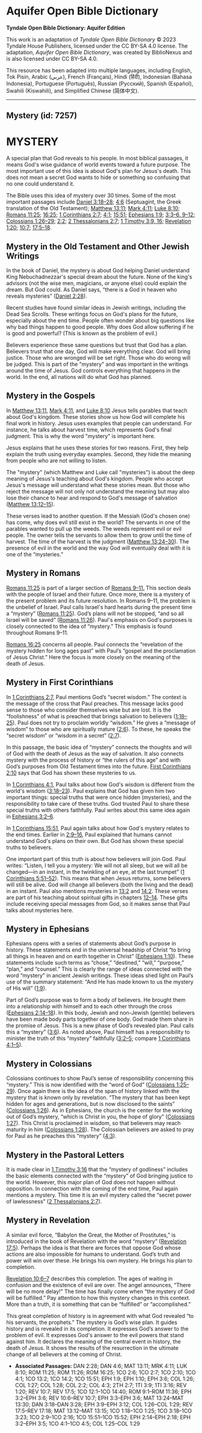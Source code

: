 # Aquifer Open Bible Dictionary

**Tyndale Open Bible Dictionary: Aquifer Edition**

This work is an adaptation of *Tyndale Open Bible Dictionary* © 2023 Tyndale House Publishers, licensed under the CC BY\-SA 4\.0 license. The adaptation, *Aquifer Open Bible Dictionary*, was created by BiblioNexus and is also licensed under CC BY\-SA 4\.0\.

This resource has been adapted into multiple languages, including English, Tok Pisin, Arabic (عربي), French (Français), Hindi (हिंदी), Indonesian (Bahasa Indonesia), Portuguese (Português), Russian (Русский), Spanish (Español), Swahili (Kiswahili), and Simplified Chinese (简体中文).



--------------------------------

## Mystery (id: 7257)

MYSTERY
=======

A special plan that God reveals to his people. In most biblical passages, it means God's wise guidance of world events toward a future purpose. The most important use of this idea is about God's plan for Jesus's death. This does not mean a secret God wants to hide or something so confusing that no one could understand it.

The Bible uses this idea of mystery over 30 times. Some of the most important passages include [Daniel 3:18–28](https://ref.ly/Dan3:18-Dan3:28); [4:6](https://ref.ly/Dan4:6) (Septuagint, the Greek translation of the Old Testament); [Matthew 13:11](https://ref.ly/Matt13:11); [Mark 4:11](https://ref.ly/Mark4:11); [Luke 8:10](https://ref.ly/Luke8:10); [Romans 11:25](https://ref.ly/Rom11:25); [16:25](https://ref.ly/Rom16:25); [1 Corinthians 2:7](https://ref.ly/1Cor2:7); [4:1](https://ref.ly/1Cor4:1); [15:51](https://ref.ly/1Cor15:51); [Ephesians 1:9](https://ref.ly/Eph1:9); [3:3–6, 9–12](https://ref.ly/Eph3:3-Eph3:6,Eph3:9-Eph3:12); [Colossians 1:26–29](https://ref.ly/Col1:26-Col1:29); [2:2](https://ref.ly/Col2:2); [2 Thessalonians 2:7](https://ref.ly/2Thess2:7); [1 Timothy 3:9, 16](https://ref.ly/1Tim3:9,1Tim3:16); [Revelation 1:20](https://ref.ly/Rev1:20); [10:7](https://ref.ly/Rev10:7); [17:5–18](https://ref.ly/Rev17:5-Rev17:18).

Mystery in the Old Testament and Other Jewish Writings
------------------------------------------------------

In the book of Daniel, the mystery is about God helping Daniel understand King Nebuchadnezzar's special dream about the future. None of the king's advisors (not the wise men, magicians, or anyone else) could explain the dream. But God could. As Daniel says, “there is a God in heaven who reveals mysteries” ([Daniel 2:28](https://ref.ly/Dan2:28)).

Recent studies have found similar ideas in Jewish writings, including the Dead Sea Scrolls. These writings focus on God's plans for the future, especially about the end time. People often wonder about big questions like why bad things happen to good people. Why does God allow suffering if he is good and powerful? (This is known as the problem of evil.) 

Believers experience these same questions but trust that God has a plan. Believers trust that one day, God will make everything clear. God will bring justice. Those who are wronged will be set right. Those who do wrong will be judged. This is part of the "mystery" and was important in the writings around the time of Jesus. God controls everything that happens in the world. In the end, all nations will do what God has planned.

Mystery in the Gospels
----------------------

In [Matthew 13:11](https://ref.ly/Matt13:11), [Mark 4:11](https://ref.ly/Mark4:11), and [Luke 8:10](https://ref.ly/Luke8:10) Jesus tells parables that teach about God's kingdom. These stories show us how God will complete his final work in history. Jesus uses examples that people can understand. For instance, he talks about harvest time, which represents God's final judgment. This is why the word "mystery" is important here.

Jesus explains that he uses these stories for two reasons. First, they help explain the truth using everyday examples. Second, they hide the meaning from people who are not willing to listen.

The "mystery" (which Matthew and Luke call "mysteries") is about the deep meaning of Jesus's teaching about God's kingdom. People who accept Jesus's message will understand what these stories mean. But those who reject the message will not only not understand the meaning but may also lose their chance to hear and respond to God's message of salvation ([Matthew 13:12–15](https://ref.ly/Matt13:12-Matt13:15)).

These verses lead to another question. If the Messiah (God's chosen one) has come, why does evil still exist in the world? The servants in one of the parables wanted to pull up the weeds. The weeds represent evil or evil people. The owner tells the servants to allow them to grow until the time of harvest. The time of the harvest is the judgment ([Matthew 13:24–30](https://ref.ly/Matt13:24-Matt13:30)). The presence of evil in the world and the way God will eventually deal with it is one of the “mysteries.”

Mystery in Romans
-----------------

[Romans 11:25](https://ref.ly/Rom11:25) is part of a larger section of [Romans 9–11\.](https://ref.ly/Rom9:1-Rom11:36) This section deals with the people of Israel and their future. Once more, there is a mystery of the present problem and its future resolution. In Romans 9–11, the problem is the unbelief of Israel. Paul calls Israel's hard hearts during the present time a “mystery” ([Romans 11:25](https://ref.ly/Rom11:25)). God’s plans will not be stopped, “and so all Israel will be saved” ([Romans 11:26](https://ref.ly/Rom11:26)). Paul's emphasis on God's purposes is closely connected to the idea of “mystery.” This emphasis is found throughout Romans 9–11\.

[Romans 16:25](https://ref.ly/Rom16:25) concerns all people. Paul connects the “revelation of the mystery hidden for long ages past” with Paul’s “gospel and the proclamation of Jesus Christ.” Here the focus is more closely on the meaning of the death of Jesus.

Mystery in First Corinthians
----------------------------

In [1 Corinthians 2:7](https://ref.ly/1Cor2:7), Paul mentions God’s “secret wisdom.” The context is the message of the cross that Paul preaches. This message lacks good sense to those who consider themselves wise but are lost. It is the “foolishness” of what is preached that brings salvation to believers ([1:18–25](https://ref.ly/1Cor1:18-1Cor1:25)). Paul does not try to proclaim worldly “wisdom.” He gives a “message of wisdom” to those who are spiritually mature ([2:6](https://ref.ly/1Cor2:6)). To these, he speaks the “secret wisdom” or “wisdom in a secret” ([2:7](https://ref.ly/1Cor2:7)). 

In this passage, the basic idea of “mystery” connects the thoughts and will of God with the death of Jesus as the way of salvation. It also connects mystery with the process of history or “the rulers of this age” and with God’s purposes from Old Testament times into the future. [First Corinthians 2:10](https://ref.ly/1Cor2:10) says that God has shown these mysteries to us.

In [1 Corinthians 4:1](https://ref.ly/1Cor4:1), Paul talks about how God's wisdom is different from the world's wisdom ([3:18–23](https://ref.ly/1Cor3:18-1Cor3:23)). Paul explains that God has given him two important things: special truths that were once hidden (mysteries), and the responsibility to take care of these truths. God trusted Paul to share these special truths with others faithfully. Paul writes about this same idea again in [Ephesians 3:2–6](https://ref.ly/Eph3:2-Eph3:6).

In [1 Corinthians 15:51](https://ref.ly/1Cor15:51), Paul again talks about how God's mystery relates to the end times. Earlier in [2:9–16](https://ref.ly/1Cor2:9-1Cor2:16), Paul explained that humans cannot understand God's plans on their own. But God has shown these special truths to believers.

One important part of this truth is about how believers will join God. Paul writes: “Listen, I tell you a mystery: We will not all sleep, but we will all be changed—in an instant, in the twinkling of an eye, at the last trumpet” ([1 Corinthians 5:51–52](https://ref.ly/1Cor15:51-1Cor15:52)). This means that when Jesus returns, some believers will still be alive. God will change all believers (both the living and the dead) in an instant. Paul also mentions mysteries in [13:2](https://ref.ly/1Cor13:2) and [14:2](https://ref.ly/1Cor14:2). These verses are part of his teaching about spiritual gifts in chapters [12–14](https://ref.ly/1Cor12:1-1Cor14:40). These gifts include receiving special messages from God, so it makes sense that Paul talks about mysteries here.

Mystery in Ephesians
--------------------

Ephesians opens with a series of statements about God’s purpose in history. These statements end in the universal headship of Christ “to bring all things in heaven and on earth together in Christ” ([Ephesians 1:10](https://ref.ly/Eph1:10)). These statements include such terms as “chose,” “destined,” “will,” “purpose,” “plan,” and “counsel.” This is clearly the range of ideas connected with the word “mystery” in ancient Jewish writings. These ideas shed light on Paul’s use of the summary statement: “And He has made known to us the mystery of His will” ([1:9](https://ref.ly/Eph1:9)).

Part of God’s purpose was to form a body of believers. He brought them into a relationship with himself and to each other through the cross ([Ephesians 2:14–18](https://ref.ly/Eph2:14-Eph2:18)). In this body, Jewish and non\-Jewish (gentile) believers have been made body parts together of one body. God made them share in the promise of Jesus. This is a new phase of God’s revealed plan. Paul calls this a “mystery” ([3:6](https://ref.ly/Eph3:6)). As noted above, Paul himself has a responsibility to minister the truth of this “mystery” faithfully ([3:2–5](https://ref.ly/Eph3:2-Eph3:5); compare [1 Corinthians 4:1–5](https://ref.ly/1Cor4:1-1Cor4:5)).

Mystery in Colossians
---------------------

Colossians continues to show Paul’s sense of responsibility concerning this “mystery.” This is now identified with the “word of God” ([Colossians 1:25–29](https://ref.ly/Col1:25-Col1:29)). Once again there is the idea of the span of history linked with the mystery that is known only by revelation. “The mystery that has been kept hidden for ages and generations, but is now disclosed to the saints” ([Colossians 1:26](https://ref.ly/Col1:26)). As in Ephesians, the church is the center for the working out of God’s mystery, “which is Christ in you, the hope of glory” ([Colossians 1:27](https://ref.ly/Col1:27)). This Christ is proclaimed in wisdom, so that believers may reach maturity in him ([Colossians 1:28](https://ref.ly/Col1:28)). The Colossian believers are asked to pray for Paul as he preaches this “mystery” ([4:3](https://ref.ly/Col4:3)).

Mystery in the Pastoral Letters
-------------------------------

It is made clear in [1 Timothy 3:16](https://ref.ly/1Tim3:16) that the “mystery of godliness” includes the basic elements connected with the “mystery” of God bringing justice to the world. However, this major plan of God does not happen without opposition. In connection with the coming of the end time, Paul again mentions a mystery. This time it is an evil mystery called the “secret power of lawlessness” ([2 Thessalonians 2:7](https://ref.ly/2Thess2:7)). 

Mystery in Revelation
---------------------

A similar evil force, “Babylon the Great, the Mother of Prostitutes,” is introduced in the book of Revelation with the word “mystery” ([Revelation 17:5](https://ref.ly/Rev17:5)). Perhaps the idea is that there are forces that oppose God whose actions are also impossible for humans to understand. God’s truth and power will win over these. He brings his own mystery. He brings his plan to completion. 

[Revelation 10:6–7](https://ref.ly/Rev10:6-Rev10:7) describes this completion. The ages of waiting in confusion and the existence of evil are over. The angel announces, “There will be no more delay!” The time has finally come when “the mystery of God will be fulfilled.” Pay attention to how this mystery changes in this context. More than a truth, it is something that can be “fulfilled” or “accomplished.” 

This great completion of history is in agreement with what God revealed “to his servants, the prophets.” The mystery is God’s wise plan. It guides history and is revealed in its completion. It expresses God’s answer to the problem of evil. It expresses God's answer to the evil powers that stand against him. It declares the meaning of the central event in history, the death of Jesus. It shows the results of the resurrection in the ultimate change of all believers at the coming of Christ.

* **Associated Passages:** DAN 2:28; DAN 4:6; MAT 13:11; MRK 4:11; LUK 8:10; ROM 11:25; ROM 11:26; ROM 16:25; 1CO 2:6; 1CO 2:7; 1CO 2:10; 1CO 4:1; 1CO 13:2; 1CO 14:2; 1CO 15:51; EPH 1:9; EPH 1:10; EPH 3:6; COL 1:26; COL 1:27; COL 1:28; COL 2:2; COL 4:3; 2TH 2:7; 1TI 3:9; 1TI 3:16; REV 1:20; REV 10:7; REV 17:5; 1CO 12:1–1CO 14:40; ROM 9:1–ROM 11:36; EPH 3:2–EPH 3:6; REV 10:6–REV 10:7; EPH 3:3–EPH 3:6; MAT 13:24–MAT 13:30; DAN 3:18–DAN 3:28; EPH 3:9–EPH 3:12; COL 1:26–COL 1:29; REV 17:5–REV 17:18; MAT 13:12–MAT 13:15; 1CO 1:18–1CO 1:25; 1CO 3:18–1CO 3:23; 1CO 2:9–1CO 2:16; 1CO 15:51–1CO 15:52; EPH 2:14–EPH 2:18; EPH 3:2–EPH 3:5; 1CO 4:1–1CO 4:5; COL 1:25–COL 1:29

